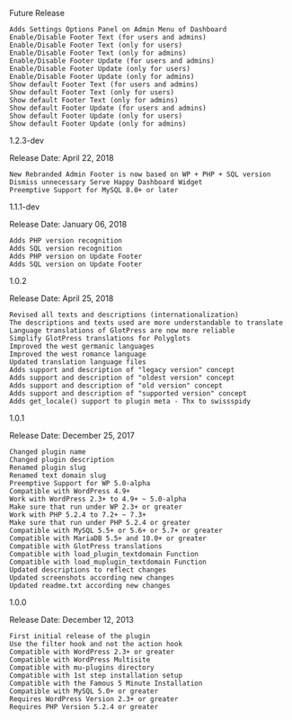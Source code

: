 Future Release

    Adds Settings Options Panel on Admin Menu of Dashboard
    Enable/Disable Footer Text (for users and admins)
    Enable/Disable Footer Text (only for users)
    Enable/Disable Footer Text (only for admins)
    Enable/Disable Footer Update (for users and admins)
    Enable/Disable Footer Update (only for users)
    Enable/Disable Footer Update (only for admins)
    Show default Footer Text (for users and admins)
    Show default Footer Text (only for users)
    Show default Footer Text (only for admins)
    Show default Footer Update (for users and admins)
    Show default Footer Update (only for users)
    Show default Footer Update (only for admins)

1.2.3-dev

Release Date: April 22, 2018

    New Rebranded Admin Footer is now based on WP + PHP + SQL version
    Dismiss unnecessary Serve Happy Dashboard Widget
    Preemptive Support for MySQL 8.0+ or later

1.1.1-dev

Release Date: January 06, 2018

    Adds PHP version recognition
    Adds SQL version recognition
    Adds PHP version on Update Footer
    Adds SQL version on Update Footer

1.0.2

Release Date: April 25, 2018

    Revised all texts and descriptions (internationalization)
    The descriptions and texts used are more understandable to translate
    Language translations of GlotPress are now more reliable
    Simplify GlotPress translations for Polyglots
    Improved the west germanic languages
    Improved the west romance language
    Updated translation language files
    Adds support and description of "legacy version" concept
    Adds support and description of "oldest version" concept
    Adds support and description of "old version" concept
    Adds support and description of "supported version" concept
    Adds get_locale() support to plugin meta - Thx to swissspidy

1.0.1

Release Date: December 25, 2017

    Changed plugin name
    Changed plugin description
    Renamed plugin slug
    Renamed text domain slug
    Preemptive Support for WP 5.0-alpha
    Compatible with WordPress 4.9+
    Work with WordPress 2.3+ to 4.9+ ~ 5.0-alpha
    Make sure that run under WP 2.3+ or greater
    Work with PHP 5.2.4 to 7.2+ ~ 7.3+
    Make sure that run under PHP 5.2.4 or greater
    Compatible with MySQL 5.5+ or 5.6+ or 5.7+ or greater
    Compatible with MariaDB 5.5+ and 10.0+ or greater
    Compatible with GlotPress translations
    Compatible with load_plugin_textdomain Function
    Compatible with load_muplugin_textdomain Function
    Updated descriptions to reflect changes
    Updated screenshots according new changes
    Updated readme.txt according new changes
    
1.0.0

Release Date: December 12, 2013

    First initial release of the plugin
    Use the filter hook and not the action hook
    Compatible with WordPress 2.3+ or greater
    Compatible with WordPress Multisite
    Compatible with mu-plugins directory
    Compatible with 1st step installation setup
    Compatible with the Famous 5 Minute Installation
    Compatible with MySQL 5.0+ or greater
    Requires WordPress Version 2.3+ or greater
    Requires PHP Version 5.2.4 or greater
